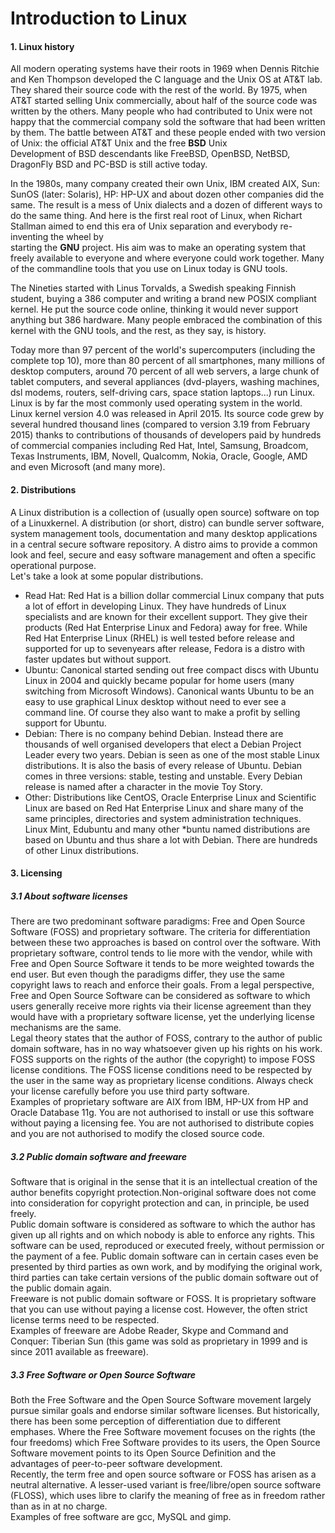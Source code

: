 Introduction to Linux
======================

#### 1. **Linux history**

All modern operating systems have their roots in 1969 when Dennis Ritchie and Ken Thompson developed the C language and the Unix OS at AT&T lab. They shared their source code with the rest of the world. By 1975, when AT&T started selling Unix commercially, about half of the source code was written by the others. Many people who had contributed to Unix were not happy that the commercial company sold the software that had been written by them. The battle between AT&T and these people ended with two version of Unix: the official AT&T Unix and the free **BSD** Unix  
Development of BSD descendants like FreeBSD, OpenBSD, NetBSD, DragonFly BSD and PC-BSD is still active today.  

In the 1980s, many company created their own Unix, IBM created AIX, Sun: SunOS (later: Solaris), HP: HP-UX and about dozen other companies did the same. The result is a mess of Unix dialects and a dozen of different ways to do the same thing. And here is the first real root of Linux, when Richart Stallman aimed to end this era of Unix separation and everybody re-inventing the wheel by   
starting the **GNU** project. His aim was to make an operating system that freely available to everyone and where everyone could work together. Many of the commandline tools that you use on Linux today is GNU tools.  

The Nineties started with Linus Torvalds, a Swedish speaking Finnish student, buying a 386  computer  and  writing  a  brand  new  POSIX compliant kernel. He put the source code online, thinking it would never support anything but 386 hardware. Many people embraced the combination of this kernel with the GNU tools, and the rest, as they say, is history.  

Today more than 97 percent of the world's supercomputers (including the complete top 10), more than 80 percent of all smartphones, many millions of desktop computers, around 70 percent of all web servers, a large chunk of tablet computers, and several appliances (dvd-players, washing machines, dsl modems, routers, self-driving cars, space station laptops...) run Linux. Linux is by far the most commonly used operating system in the world. Linux kernel version 4.0 was released in April 2015. Its source code grew by several hundred thousand lines (compared to version 3.19 from February 2015) thanks to contributions of thousands of developers  paid  by  hundreds  of  commercial  companies  including  Red  Hat, Intel,  Samsung,  Broadcom,  Texas  Instruments,  IBM,  Novell,  Qualcomm,  Nokia,  Oracle, Google, AMD and even Microsoft (and many more).

#### 2. **Distributions**

A Linux distribution is a collection of (usually open source) software on top of a Linuxkernel. A distribution (or short, distro) can bundle server software, system  management tools,  documentation and many desktop  applications in a central secure software
repository. A distro aims to  provide a common look and feel, secure and easy software management and often a specific operational purpose.  
Let's take a look at some popular distributions.

* Read Hat: Red Hat is a billion dollar commercial Linux company that puts a lot of effort in developing Linux. They have hundreds of Linux specialists and are known for their excellent support. They give their products (Red Hat Enterprise Linux and Fedora) away for free. While Red Hat Enterprise Linux (RHEL) is well tested before release and supported for up to sevenyears after release, Fedora is a distro with faster updates but without support.
* Ubuntu: Canonical started sending out free compact discs with Ubuntu Linux in 2004 and quickly became  popular  for  home  users  (many  switching  from  Microsoft  Windows).  Canonical wants  Ubuntu  to  be  an  easy  to  use  graphical  Linux  desktop without need to ever see a command line. Of course they also want to make a profit by selling support for Ubuntu.
* Debian: There is no company behind Debian. Instead there are thousands of well organised developers that elect a Debian Project Leader every two years. Debian is seen as one of the most stable Linux distributions. It is also the basis of every release of Ubuntu. Debian comes in three versions: stable, testing and unstable. Every Debian release is named after a character in the movie Toy Story.
* Other: Distributions like CentOS, Oracle Enterprise Linux and Scientific Linux are  based  on Red  Hat  Enterprise  Linux  and  share  many  of  the  same  principles,  directories  and system  administration  techniques. Linux  Mint, Edubuntu and  many  other  \*buntu  named distributions are based on Ubuntu and thus share a lot with Debian. There are hundreds of other Linux distributions.  

#### 3. **Licensing**

##### 3.1 **About software licenses**

There are two predominant software paradigms: Free and Open Source Software (FOSS) and proprietary software. The criteria for differentiation between these two approaches is based on control over the software. With proprietary software, control tends to lie more with the vendor, while with Free and Open Source Software it tends to be more weighted towards the end user. But even though the paradigms differ, they use the same copyright laws to reach and enforce their goals. From a legal perspective, Free  and  Open  Source Software can be considered as software to which users generally receive more rights via their license agreement than they would have with a proprietary software license, yet the underlying license mechanisms are the same.  
Legal theory states that the author of FOSS, contrary to the author of public domain software, has in no way whatsoever given up his rights on his work. FOSS supports on the rights of the author (the copyright) to impose FOSS license conditions. The FOSS license conditions need to be respected by the user in the same way as proprietary license conditions. Always check your license carefully before you use third party software.  
Examples of proprietary software are AIX from IBM, HP-UX from HP and Oracle Database 11g. You are not authorised to install  or  use this software without paying a licensing fee. You are not authorised to distribute copies and you are not authorised to modify the closed source code.

##### 3.2 **Public domain software and freeware**

Software that is original in the sense that it is an intellectual creation of the author benefits copyright protection.Non-original software does not come into consideration for copyright protection and can, in principle, be used freely.  
Public domain software is considered as software to which the author has given up all rights and on which nobody is able to enforce any rights. This software can be used, reproduced or executed freely, without permission or the payment of a fee. Public domain software can in certain cases even be presented by third parties as own work, and by modifying the original work, third parties can take certain versions of the public domain software out of the public domain again.  
Freeware is not public domain software or FOSS. It is proprietary software that you can use without paying a license cost. However, the often strict license terms need to be respected.  
Examples of freeware are Adobe Reader, Skype and Command and Conquer: Tiberian Sun (this game was sold as proprietary in 1999 and is since 2011 available as freeware).  

##### 3.3 **Free Software or Open Source Software**

Both the Free Software and the Open Source Software movement largely pursue similar goals and endorse similar software licenses. But historically, there has been some perception of differentiation due to different emphases. Where the Free Software movement focuses on the rights (the four freedoms) which Free Software provides to its users, the Open Source Software movement points to its Open Source Definition and the advantages of peer-to-peer software development.  
Recently, the term free and open source software or FOSS has arisen as a neutral alternative. A lesser-used variant is free/libre/open source software (FLOSS), which uses libre to clarify the meaning of free as in freedom rather than as in at no charge.  
Examples of free software are gcc, MySQL and gimp.

